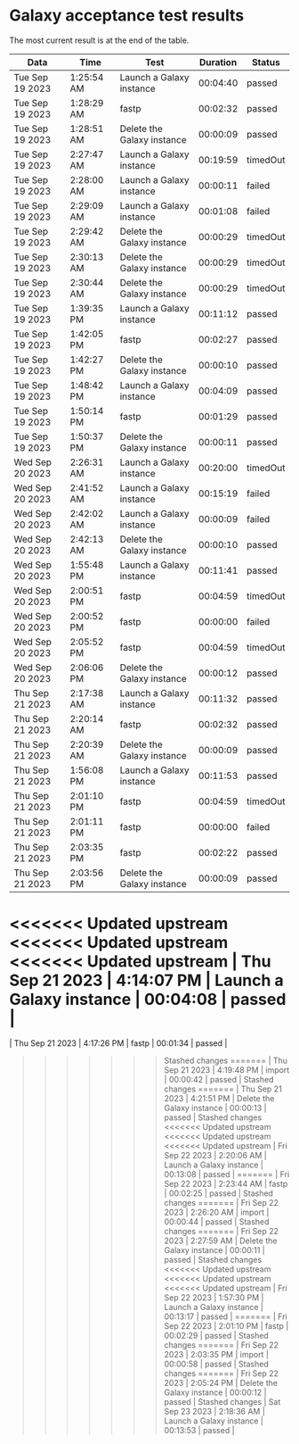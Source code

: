# Galaxy acceptance test results

The most current result is at the end of the table.

| Data | Time | Test | Duration | Status |
|------|------|------|---------|--------|
| Tue Sep 19 2023 | 1:25:54 AM | Launch a Galaxy instance | 00:04:40 | passed |
| Tue Sep 19 2023 | 1:28:29 AM | fastp | 00:02:32 | passed |
| Tue Sep 19 2023 | 1:28:51 AM | Delete the Galaxy instance | 00:00:09 | passed |
| Tue Sep 19 2023 | 2:27:47 AM | Launch a Galaxy instance | 00:19:59 | timedOut |
| Tue Sep 19 2023 | 2:28:00 AM | Launch a Galaxy instance | 00:00:11 | failed |
| Tue Sep 19 2023 | 2:29:09 AM | Launch a Galaxy instance | 00:01:08 | failed |
| Tue Sep 19 2023 | 2:29:42 AM | Delete the Galaxy instance | 00:00:29 | timedOut |
| Tue Sep 19 2023 | 2:30:13 AM | Delete the Galaxy instance | 00:00:29 | timedOut |
| Tue Sep 19 2023 | 2:30:44 AM | Delete the Galaxy instance | 00:00:29 | timedOut |
| Tue Sep 19 2023 | 1:39:35 PM | Launch a Galaxy instance | 00:11:12 | passed |
| Tue Sep 19 2023 | 1:42:05 PM | fastp | 00:02:27 | passed |
| Tue Sep 19 2023 | 1:42:27 PM | Delete the Galaxy instance | 00:00:10 | passed |
| Tue Sep 19 2023 | 1:48:42 PM | Launch a Galaxy instance | 00:04:09 | passed |
| Tue Sep 19 2023 | 1:50:14 PM | fastp | 00:01:29 | passed |
| Tue Sep 19 2023 | 1:50:37 PM | Delete the Galaxy instance | 00:00:11 | passed |
| Wed Sep 20 2023 | 2:26:31 AM | Launch a Galaxy instance | 00:20:00 | timedOut |
| Wed Sep 20 2023 | 2:41:52 AM | Launch a Galaxy instance | 00:15:19 | failed |
| Wed Sep 20 2023 | 2:42:02 AM | Launch a Galaxy instance | 00:00:09 | failed |
| Wed Sep 20 2023 | 2:42:13 AM | Delete the Galaxy instance | 00:00:10 | passed |
| Wed Sep 20 2023 | 1:55:48 PM | Launch a Galaxy instance | 00:11:41 | passed |
| Wed Sep 20 2023 | 2:00:51 PM | fastp | 00:04:59 | timedOut |
| Wed Sep 20 2023 | 2:00:52 PM | fastp | 00:00:00 | failed |
| Wed Sep 20 2023 | 2:05:52 PM | fastp | 00:04:59 | timedOut |
| Wed Sep 20 2023 | 2:06:06 PM | Delete the Galaxy instance | 00:00:12 | passed |
| Thu Sep 21 2023 | 2:17:38 AM | Launch a Galaxy instance | 00:11:32 | passed |
| Thu Sep 21 2023 | 2:20:14 AM | fastp | 00:02:32 | passed |
| Thu Sep 21 2023 | 2:20:39 AM | Delete the Galaxy instance | 00:00:09 | passed |
| Thu Sep 21 2023 | 1:56:08 PM | Launch a Galaxy instance | 00:11:53 | passed |
| Thu Sep 21 2023 | 2:01:10 PM | fastp | 00:04:59 | timedOut |
| Thu Sep 21 2023 | 2:01:11 PM | fastp | 00:00:00 | failed |
| Thu Sep 21 2023 | 2:03:35 PM | fastp | 00:02:22 | passed |
| Thu Sep 21 2023 | 2:03:56 PM | Delete the Galaxy instance | 00:00:09 | passed |
<<<<<<< Updated upstream
<<<<<<< Updated upstream
<<<<<<< Updated upstream
| Thu Sep 21 2023 | 4:14:07 PM | Launch a Galaxy instance | 00:04:08 | passed |
=======
| Thu Sep 21 2023 | 4:17:26 PM | fastp | 00:01:34 | passed |
>>>>>>> Stashed changes
=======
| Thu Sep 21 2023 | 4:19:48 PM | import | 00:00:42 | passed |
>>>>>>> Stashed changes
=======
| Thu Sep 21 2023 | 4:21:51 PM | Delete the Galaxy instance | 00:00:13 | passed |
>>>>>>> Stashed changes
<<<<<<< Updated upstream
<<<<<<< Updated upstream
<<<<<<< Updated upstream
| Fri Sep 22 2023 | 2:20:06 AM | Launch a Galaxy instance | 00:13:08 | passed |
=======
| Fri Sep 22 2023 | 2:23:44 AM | fastp | 00:02:25 | passed |
>>>>>>> Stashed changes
=======
| Fri Sep 22 2023 | 2:26:20 AM | import | 00:00:44 | passed |
>>>>>>> Stashed changes
=======
| Fri Sep 22 2023 | 2:27:59 AM | Delete the Galaxy instance | 00:00:11 | passed |
>>>>>>> Stashed changes
<<<<<<< Updated upstream
<<<<<<< Updated upstream
<<<<<<< Updated upstream
| Fri Sep 22 2023 | 1:57:30 PM | Launch a Galaxy instance | 00:13:17 | passed |
=======
| Fri Sep 22 2023 | 2:01:10 PM | fastp | 00:02:29 | passed |
>>>>>>> Stashed changes
=======
| Fri Sep 22 2023 | 2:03:35 PM | import | 00:00:58 | passed |
>>>>>>> Stashed changes
=======
| Fri Sep 22 2023 | 2:05:24 PM | Delete the Galaxy instance | 00:00:12 | passed |
>>>>>>> Stashed changes
| Sat Sep 23 2023 | 2:18:36 AM | Launch a Galaxy instance | 00:13:53 | passed |
